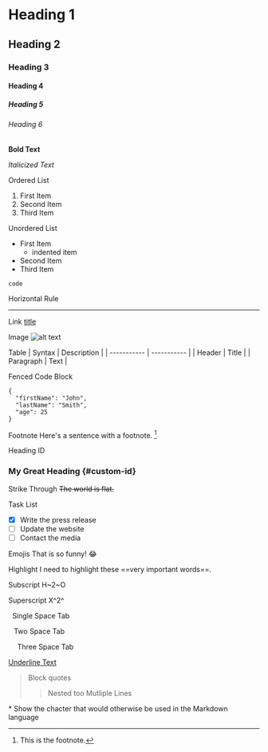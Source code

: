 # Heading 1
## Heading 2
### Heading 3
#### Heading 4
##### Heading 5
###### Heading 6

**Bold Text**

*Italicized Text*


Ordered List
1. First Item
2. Second Item
3. Third Item

Unordered List
- First Item
    - indented item
- Second Item
- Third Item

`code`

Horizontal Rule
___

Link
[title](https://www.google.com)

Image
![alt text](image.jpg)


Table
| Syntax | Description |
| ----------- | ----------- |
| Header | Title |
| Paragraph | Text |

Fenced Code Block
```
{
  "firstName": "John",
  "lastName": "Smith",
  "age": 25
}
```

Footnote
Here's a sentence with a footnote. [^1]

[^1]: This is the footnote.

Heading ID
### My Great Heading {#custom-id}

Strike Through
~~The world is flat.~~

Task List
- [x] Write the press release
- [ ] Update the website
- [ ] Contact the media

Emojis
That is so funny! :joy:

Highlight
I need to highlight these ==very important words==.

Subscript
H~2~O

Superscript
X^2^

&nbsp; Single Space Tab

&ensp; Two Space Tab

&emsp; Three Space Tab

<ins>Underline Text</ins>

> Block quotes
>> Nested too Mutliple Lines
>

\* Show the chacter that would otherwise be used  in the Markdown language

